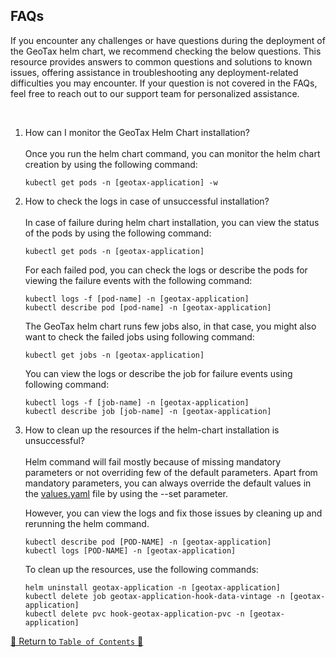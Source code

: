 ## FAQs

If you encounter any challenges or have questions during the deployment of the GeoTax helm chart, we recommend
checking the below questions. This resource provides answers to common questions and solutions to known issues, offering
assistance in troubleshooting any deployment-related difficulties you may encounter. If your question is not covered in
the FAQs, feel free to reach out to our support team for personalized assistance.

<br>

1. How can I monitor the GeoTax Helm Chart installation?
   <br><br>
   Once you run the helm chart command, you can monitor the helm chart creation by using the following command:

   ```
   kubectl get pods -n [geotax-application] -w
   ```

2. How to check the logs in case of unsuccessful installation?
   <br><br>
   In case of failure during helm chart installation, you can view the status of the pods by using the following
   command:
   ```
   kubectl get pods -n [geotax-application]
   ```
   For each failed pod, you can check the logs or describe the pods for viewing the failure events with the following
   command:
   ```shell
   kubectl logs -f [pod-name] -n [geotax-application]
   kubectl describe pod [pod-name] -n [geotax-application]
   ```

   The GeoTax helm chart runs few jobs also, in that case, you might also want to check the failed jobs using
   following command:
   ```shell
   kubectl get jobs -n [geotax-application]
   ```
   You can view the logs or describe the job for failure events using following command:
   ```shell
   kubectl logs -f [job-name] -n [geotax-application]
   kubectl describe job [job-name] -n [geotax-application]
   ```

3. How to clean up the resources if the helm-chart installation is unsuccessful?
   <br><br>
   Helm command will fail mostly because of missing mandatory parameters or not overriding few of the default
   parameters. Apart from mandatory parameters, you can always override the default values in
   the [values.yaml](../../charts/eks/geotax-application/values.yaml) file by using the --set parameter.

   However, you can view the logs and fix those issues by cleaning up and rerunning the helm command.
    ```shell
    kubectl describe pod [POD-NAME] -n [geotax-application]
    kubectl logs [POD-NAME] -n [geotax-application]
    ```

   To clean up the resources, use the following commands:
    ```shell
    helm uninstall geotax-application -n [geotax-application]
    kubectl delete job geotax-application-hook-data-vintage -n [geotax-application]
    kubectl delete pvc hook-geotax-application-pvc -n [geotax-application]
    ```

[🔗 Return to `Table of Contents` 🔗](../../README.md#miscellaneous)